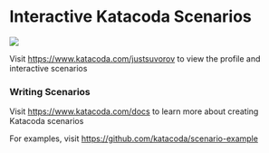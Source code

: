 # Interactive Katacoda Scenarios

[![](http://shields.katacoda.com/katacoda/justsuvorov/count.svg)](https://www.katacoda.com/justsuvorov "Get your profile on Katacoda.com")

Visit https://www.katacoda.com/justsuvorov to view the profile and interactive scenarios

### Writing Scenarios
Visit https://www.katacoda.com/docs to learn more about creating Katacoda scenarios

For examples, visit https://github.com/katacoda/scenario-example
